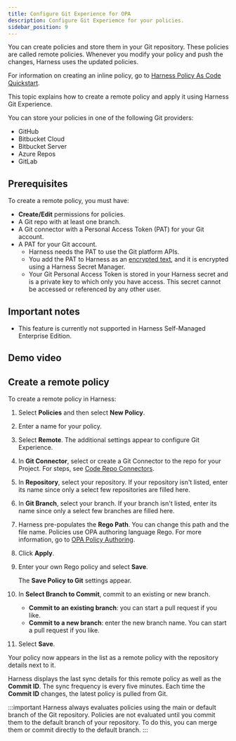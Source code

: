 ```yaml
---
title: Configure Git Experience for OPA
description: Configure Git Experiemce for your policies.
sidebar_position: 9
---
```



You can create policies and store them in your Git repository. These policies are called remote policies.
Whenever you modify your policy and push the changes, Harness uses the updated policies.

For information on creating an inline policy, go to [Harness Policy As Code Quickstart](/docs/platform/governance/policy-as-code/harness-governance-quickstart).

This topic explains how to create a remote policy and apply it using Harness Git Experience.

You can store your policies in one of the following Git providers: 
- GitHub
- Bitbucket Cloud
- Bitbucket Server
- Azure Repos
- GitLab

## Prerequisites
To create a remote policy, you must have:
- **Create/Edit** permissions for policies.
- A Git repo with at least one branch.
- A Git connector with a Personal Access Token (PAT) for your Git account.​​
- A PAT for your Git account.
  - Harness needs the PAT to use the Git platform APIs.
  - You add the PAT to Harness as an [encrypted text](/docs/platform/secrets/add-use-text-secrets), and it is encrypted using a Harness Secret Manager.
  - Your Git Personal Access Token is stored in your Harness secret and is a private key to which only you have access. This secret cannot be accessed or referenced by any other user.

## Important notes

- This feature is currently not supported in Harness Self-Managed Enterprise Edition.

## Demo video

<docvideo src="https://www.loom.com/share/ce2ad5d95b464daa941da264cc43795a?sid=a28b9465-0915-45ed-85e5-62f7dbcdcd8c"/>

## Create a remote policy

To create a remote policy in Harness: 

1. Select **Policies** and then select **New Policy**.
2. Enter a name for your policy.
3. Select **Remote**. The additional settings appear to configure Git Experience.
4. In **Git Connector**, select or create a Git Connector to the repo for your Project. For steps, see [Code Repo Connectors](../../connectors/Code-Repositories/connect-to-code-repo.md).
5. In **Repository**, select your repository. If your repository isn't listed, enter its name since only a select few repositories are filled here.
6. In **Git Branch**, select your branch. If your branch isn't listed, enter its name since only a select few branches are filled here.
7. Harness pre-populates the **Rego Path**. You can change this path and the file name.
   Policies use OPA authoring language Rego. For more information, go to [OPA Policy Authoring](https://academy.styra.com/courses/opa-rego).
8. Click **Apply**.
9. Enter your own Rego policy and select **Save**.

    The **Save Policy to Git** settings appear.

10. In **Select Branch to Commit**, commit to an existing or new branch.

    - **Commit to an existing branch**: you can start a pull request if you like.
    - **Commit to a new branch**: enter the new branch name. You can start a pull request if you like.
12. Select **Save**.

   Your policy now appears in the list as a remote policy with the repository details next to it.

Harness displays the last sync details for this remote policy as well as the **Commit ID**. The sync frequency is every five minutes. Each time the **Commit ID** changes, the latest policy is pulled from Git. 


:::important
Harness always evaluates policies using the main or default branch of the Git repository. Policies are not evaluated until you commit them to the default branch of your repository. To do this, you can merge them or commit directly to the default branch.
:::
